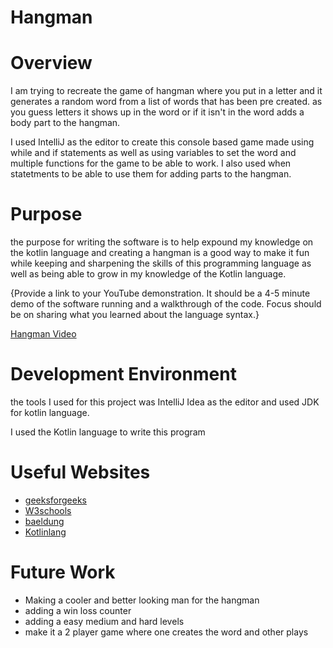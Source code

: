 # Hangman

# Overview

I am trying to recreate the game of hangman where you put in a letter and it generates a random word from a list of words that has been pre created. as you guess letters it shows up in the word or if it isn't in the word adds a body part to the hangman.

I used IntelliJ as the editor to create this console based game made using while and if statements as well as using variables to set the word and multiple functions for the game to be able to work. I also used when statetments to be able to use them for adding parts to the hangman.

# Purpose
the purpose for writing the software is to help expound my knowledge on the kotlin language and creating a hangman is a good way to make it fun while keeping and sharpening the skills of this programming language as well as being able to grow in my knowledge of the Kotlin language.

{Provide a link to your YouTube demonstration. It should be a 4-5 minute demo of the software running and a walkthrough of the code. Focus should be on sharing what you learned about the language syntax.}

[Hangman Video](https://www.youtube.com/watch?v=nJqyNH0OlCA)

# Development Environment

the tools I used for this project was IntelliJ Idea as the editor and used JDK for kotlin language.

I used the Kotlin language to write this program

# Useful Websites

- [geeksforgeeks](https://www.geeksforgeeks.org/kotlin-when-expression/)
- [W3schools](https://www.w3schools.com/KOTLIN/kotlin_data_types.php)
- [baeldung](https://www.baeldung.com/kotlin/random-number)
- [Kotlinlang](https://kotlinlang.org/api/core/kotlin-stdlib/kotlin.text/-string-builder/)

# Future Work

- Making a cooler and better looking man for the hangman
- adding a win loss counter
- adding a easy medium and hard levels
- make it a 2 player game where one creates the word and other plays
